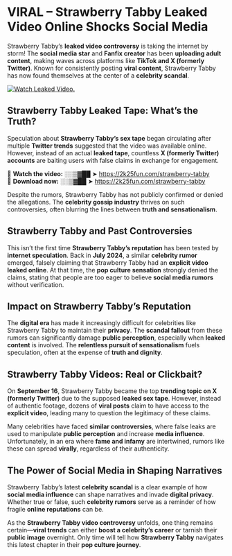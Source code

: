 # VIRAL – Strawberry Tabby Leaked Video Online Shocks Social Media 

Strawberry Tabby’s **leaked video controversy** is taking the internet by storm! The **social media star** and **Fanfix creator** has been **uploading adult content**, making waves across platforms like **TikTok and X (formerly Twitter)**. Known for consistently posting **viral content**, Strawberry Tabby has now found themselves at the center of a **celebrity scandal**.  

[![Watch Leaked Video.](https://miro.medium.com/v2/resize:fit:828/format:webp/1*cilzJN44JGOrTw9NJCrNHA.gif "Watch Leaked Video")](https://2k25fun.com/strawberry-tabby)

## **Strawberry Tabby Leaked Tape: What’s the Truth?**  
Speculation about **Strawberry Tabby’s sex tape** began circulating after multiple **Twitter trends** suggested that the video was available online. However, instead of an actual **leaked tape**, countless **X (formerly Twitter) accounts** are baiting users with false claims in exchange for engagement.  

🔹 **Watch the video:** ░░▒▓██ ➤ https://2k25fun.com/strawberry-tabby  
🔹 **Download now:** ░░▒▓██ ➤ https://2k25fun.com/strawberry-tabby  

Despite the rumors, Strawberry Tabby has not publicly confirmed or denied the allegations. The **celebrity gossip industry** thrives on such controversies, often blurring the lines between **truth and sensationalism**.  

## **Strawberry Tabby and Past Controversies**  
This isn’t the first time **Strawberry Tabby’s reputation** has been tested by **internet speculation**. Back in **July 2024**, a similar **celebrity rumor** emerged, falsely claiming that Strawberry Tabby had an **explicit video leaked online**. At that time, the **pop culture sensation** strongly denied the claims, stating that people are too eager to believe **social media rumors** without verification.  

## **Impact on Strawberry Tabby’s Reputation**  
The **digital era** has made it increasingly difficult for celebrities like Strawberry Tabby to maintain their **privacy**. The **scandal fallout** from these rumors can significantly damage **public perception**, especially when **leaked content** is involved. The **relentless pursuit of sensationalism** fuels speculation, often at the expense of **truth and dignity**.  

## **Strawberry Tabby Videos: Real or Clickbait?**  
On **September 16**, Strawberry Tabby became the top **trending topic on X (formerly Twitter)** due to the supposed **leaked sex tape**. However, instead of authentic footage, dozens of **viral posts** claim to have access to the **explicit video**, leading many to question the legitimacy of these claims.  

Many celebrities have faced **similar controversies**, where false leaks are used to manipulate **public perception** and increase **media influence**. Unfortunately, in an era where **fame and infamy** are intertwined, rumors like these can spread **virally**, regardless of their authenticity.  

## **The Power of Social Media in Shaping Narratives**  
Strawberry Tabby’s latest **celebrity scandal** is a clear example of how **social media influence** can shape narratives and invade **digital privacy**. Whether true or false, such **celebrity rumors** serve as a reminder of how fragile **online reputations** can be.  

As the **Strawberry Tabby video controversy** unfolds, one thing remains certain—**viral trends** can either **boost a celebrity’s career** or tarnish their **public image** overnight. Only time will tell how **Strawberry Tabby** navigates this latest chapter in their **pop culture journey**. 